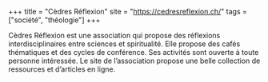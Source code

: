 +++
title = "Cèdres Réflexion"
site = "https://cedresreflexion.ch/"
tags = ["société", "théologie"]
+++

Cèdres Réflexion est une association qui propose des réflexions interdisciplinaires entre sciences et spiritualité. Elle propose des cafés thématiques et des cycles de conférence. Ses activités sont ouverte à toute personne intéressée. Le site de l’association propose une belle collection de ressources et d’articles en ligne.
